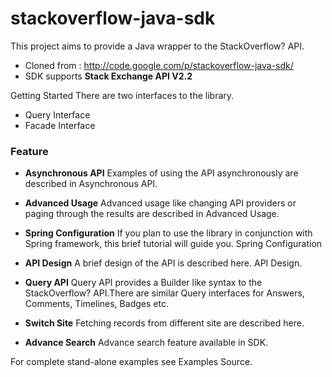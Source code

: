 stackoverflow-java-sdk
======================

This project aims to provide a Java wrapper to the StackOverflow? API.

* Cloned from : http://code.google.com/p/stackoverflow-java-sdk/
* SDK supports **Stack Exchange API V2.2**

Getting Started
There are two interfaces to the library.

* Query Interface
* Facade Interface


### Feature 
* **Asynchronous API** Examples of using the API asynchronously are described in Asynchronous API.

* **Advanced Usage**
Advanced usage like changing API providers or paging through the results are described in Advanced Usage.

* **Spring Configuration**
If you plan to use the library in conjunction with Spring framework, this brief tutorial will guide you. Spring Configuration

* **API Design**
A brief design of the API is described here. API Design.

* **Query API**
Query API provides a Builder like syntax to the StackOverflow? API.There are similar Query interfaces for Answers, Comments, Timelines, Badges etc.

* **Switch Site** 
Fetching records from different site are described here.

* **Advance Search** 
Advance search feature available in SDK.


For complete stand-alone examples see Examples Source.
